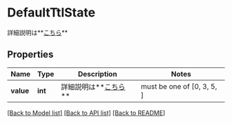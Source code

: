 # DefaultTtlState

詳細説明は**[こちら](#tag/default_ttl)**

## Properties
Name | Type | Description | Notes
------------ | ------------- | ------------- | -------------
**value** | **int** | 詳細説明は**[こちら](#tag/default_ttl)** |  must be one of [0, 3, 5, ]

[[Back to Model list]](../README.md#documentation-for-models) [[Back to API list]](../README.md#documentation-for-api-endpoints) [[Back to README]](../README.md)


